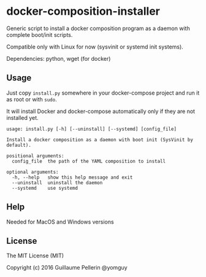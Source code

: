 # docker-composition-installer

Generic script to install a docker composition program as a daemon with complete boot/init scripts.

Compatible only with Linux for now (sysvinit or systemd init systems).

Dependencies: python, wget (for docker)

## Usage

Just copy `install.py` somewhere in your docker-compose project and run it as root or with `sudo`.

It will install Docker and docker-compose automatically only if they are not installed yet.

```
usage: install.py [-h] [--uninstall] [--systemd] [config_file]

Install a docker composition as a daemon with boot init (SysVinit by default).

positional arguments:
  config_file  the path of the YAML composition to install

optional arguments:
  -h, --help   show this help message and exit
  --uninstall  uninstall the daemon
  --systemd    use systemd
```

## Help

Needed for MacOS and Windows versions

## License

The MIT License (MIT)

Copyright (c) 2016 Guillaume Pellerin @yomguy
